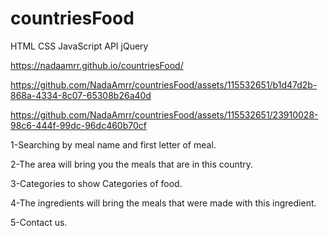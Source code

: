 # countriesFood

HTML CSS JavaScript API jQuery

https://nadaamrr.github.io/countriesFood/

https://github.com/NadaAmrr/countriesFood/assets/115532651/b1d47d2b-868a-4334-8c07-65308b26a40d

https://github.com/NadaAmrr/countriesFood/assets/115532651/23910028-98c6-444f-99dc-96dc460b70cf

1-Searching by meal name and first letter of meal.

2-The area will bring you the meals that are in this country.

3-Categories to show Categories of food.

4-The ingredients will bring the meals that were made with this ingredient.

5-Contact us.
